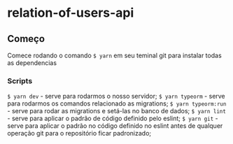 # relation-of-users-api

## Começo
Comece rodando o comando `$ yarn` em seu teminal git para instalar todas as dependencias

### Scripts
  `$ yarn dev` - serve para rodarmos o nosso servidor;
  `$ yarn typeorm` - serve para rodarmos os comandos relacionado as migrations;
  `$ yarn typeorm:run` - serve para rodar as migrations e setá-las no banco de dados;
  `$ yarn lint` - serve para aplicar o padrão de código definido pelo eslint;
  `$ yarn git` - serve para aplicar o padrão no código definido no eslint antes de qualquer operação git para o repositório ficar padronizado;
